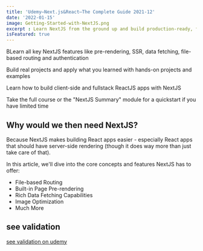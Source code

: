 ```yaml
---
title: 'Udemy–Next.js&React–The Complete Guide 2021-12'
date: '2022-01-15'
image: Getting-Started-with-NextJS.png
excerpt : Learn NextJS from the ground up and build production-ready, fullstack ReactJS apps with the NextJS framework!.
isFeatured: true
--- 
```


BLearn all key NextJS features like pre-rendering, SSR, data fetching, file-based routing and authentication

Build real projects and apply what you learned with hands-on projects and examples

Learn how to build client-side and fullstack ReactJS apps with NextJS

Take the full course or the "NextJS Summary" module for a quickstart if you have limited time

## Why would we then need NextJS?

Because NextJS makes building React apps easier - especially React apps that should have server-side rendering (though it does way more than just take care of that).

In this article, we'll dive into the core concepts and features NextJS has to offer:

- File-based Routing
- Built-in Page Pre-rendering
- Rich Data Fetching Capabilities
- Image Optimization
- Much More

## see validation


[see validation on udemy](https://downloadly.ir/elearning/video-tutorials/nextjs-react-the-complete-guide/)


